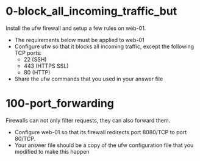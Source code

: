 # 0-block_all_incoming_traffic_but
Install the ufw firewall and setup a few rules on web-01.
- The requirements below must be applied to web-01
- Configure ufw so that it blocks all incoming traffic, except the following TCP ports:
  - 22 (SSH)
  - 443 (HTTPS SSL)
  - 80 (HTTP)
- Share the ufw commands that you used in your answer file

# 100-port_forwarding
Firewalls can not only filter requests, they can also forward them.
- Configure web-01 so that its firewall redirects port 8080/TCP to port 80/TCP.
- Your answer file should be a copy of the ufw configuration file that you modified to make this happen
